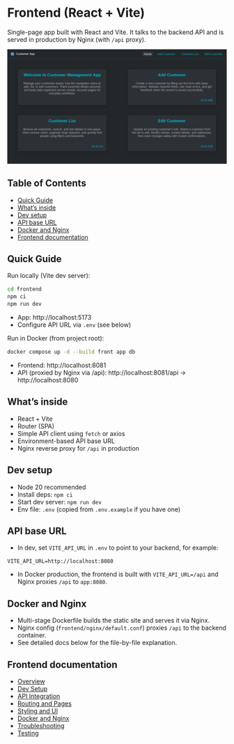 # Frontend (React + Vite)

Single-page app built with React and Vite. It talks to the backend API and is served in production by Nginx (with `/api` proxy).

![App screenshot](../docs/images/home_page.png)

## Table of Contents

- [Quick Guide](#quick-guide)
- [What’s inside](#whats-inside)
- [Dev setup](#dev-setup)
- [API base URL](#api-base-url)
- [Docker and Nginx](#docker-and-nginx)
- [Frontend documentation](#frontend-documentation)

## Quick Guide

Run locally (Vite dev server):

```bash
cd frontend
npm ci
npm run dev
```

- App: http://localhost:5173
- Configure API URL via `.env` (see below)

Run in Docker (from project root):

```bash
docker compose up -d --build front app db
```

- Frontend: http://localhost:8081
- API (proxied by Nginx via /api): http://localhost:8081/api → http://localhost:8080

## What’s inside

- React + Vite
- Router (SPA)
- Simple API client using `fetch` or axios
- Environment-based API base URL
- Nginx reverse proxy for `/api` in production

## Dev setup

- Node 20 recommended
- Install deps: `npm ci`
- Start dev server: `npm run dev`
- Env file: `.env` (copied from `.env.example` if you have one)

## API base URL

- In dev, set `VITE_API_URL` in `.env` to point to your backend, for example:

```
VITE_API_URL=http://localhost:8080
```

- In Docker production, the frontend is built with `VITE_API_URL=/api` and Nginx proxies `/api` to `app:8080`.

## Docker and Nginx

- Multi-stage Dockerfile builds the static site and serves it via Nginx.
- Nginx config (`frontend/nginx/default.conf`) proxies `/api` to the backend container.
- See detailed docs below for the file-by-file explanation.

## Frontend documentation

- [Overview](docs/01-overview.md)
- [Dev Setup](docs/02-dev-setup.md)
- [API Integration](docs/03-api-integration.md)
- [Routing and Pages](docs/04-routing-pages.md)
- [Styling and UI](docs/05-styling-ui.md)
- [Docker and Nginx](docs/06-docker-nginx.md)
- [Troubleshooting](docs/07-troubleshooting.md)
- [Testing](docs/08-testing.md)
